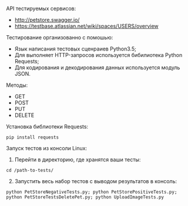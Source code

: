 API тестируемых сервисов:
- http://petstore.swagger.io/
- https://testbase.atlassian.net/wiki/spaces/USERS/overview

Тестирование организованно с помошью:
- Язык написания тестовых сценраиев Python3.5;
- Для выполняет HTTP-запросов используется бибилиотека Python Requests;
- Для кодирования и декодирования данных используется модуль JSON.

Методы:
- GET
- POST
- PUT 
- DELETE

Установка библиотеки Requests:
```
pip install requests
```


Запуск тестов из консоли Linux:
1) Перейти в директорию, где хранятся ваши тесты:
```
cd /path-to-tests/
```
2) Запустить весь набор тестов с выводом результатов в консоль:
```
python PetStoreNegativeTests.py; python PetStorePositiveTests.py; 
python PetStoreTestsDeletePet.py; python UploadImageTests.py 

```
